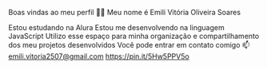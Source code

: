 Boas vindas ao meu perfil 💙💙
Meu nome é Emili Vitória Oliveira Soares 

Estou estudando na Alura
Estou me desenvolvendo na linguagem JavaScript
Utilizo esse espaço para minha organização e compartilhamento dos meu projetos desenvolvidos
Você pode entrar em contato comigo 📫
emili.vitoria2507@gmail.com
https://pin.it/5Hw5PPV5o
